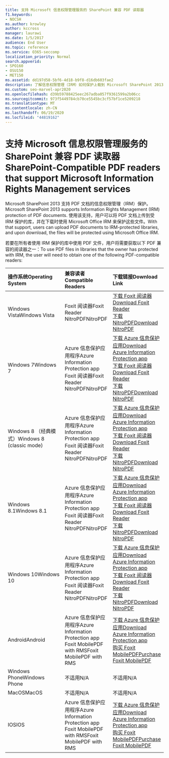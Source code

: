 ```yaml
---
title: 支持 Microsoft 信息权限管理服务的 SharePoint 兼容 PDF 读取器
f1.keywords:
- NOCSH
ms.author: krowley
author: kccross
manager: laurawi
ms.date: 1/5/2017
audience: End User
ms.topic: reference
ms.service: O365-seccomp
localization_priority: Normal
search.appverid:
- SPO160
- OSU150
- MET150
ms.assetid: dd197d58-5bf6-4d18-b9f8-d16db603fae2
description: 了解信息权限管理（IRM）如何保护上载到 Microsoft SharePoint 2013 中的受 IRM 保护的库并从中下载的 PDF 文档。
ms.custom: seo-marvel-apr2020
ms.openlocfilehash: d39b59788425eec267adba057f9361599a2b06cc
ms.sourcegitcommit: 973f5449784cb70ce5545bc3cf57bf1ce5209218
ms.translationtype: MT
ms.contentlocale: zh-CN
ms.lasthandoff: 06/19/2020
ms.locfileid: "44819162"
---
```

# <a name="sharepoint-compatible-pdf-readers-that-support-microsoft-information-rights-management-services"></a><span data-ttu-id="e1674-103">支持 Microsoft 信息权限管理服务的 SharePoint 兼容 PDF 读取器</span><span class="sxs-lookup"><span data-stu-id="e1674-103">SharePoint-Compatible PDF readers that support Microsoft Information Rights Management services</span></span>

<span data-ttu-id="e1674-104">Microsoft SharePoint 2013 支持 PDF 文档的信息权限管理（IRM）保护。</span><span class="sxs-lookup"><span data-stu-id="e1674-104">Microsoft SharePoint 2013 supports Information Rights Management (IRM) protection of PDF documents.</span></span> <span data-ttu-id="e1674-105">使用该支持，用户可以将 PDF 文档上传到受 IRM 保护的库，并在下载时使用 Microsoft Office IRM 来保护这些文件。</span><span class="sxs-lookup"><span data-stu-id="e1674-105">With that support, users can upload PDF documents to IRM-protected libraries, and upon download, the files will be protected using Microsoft Office IRM.</span></span>
  
<span data-ttu-id="e1674-106">若要在所有者使用 IRM 保护的库中使用 PDF 文件，用户将需要获取以下 PDF 兼容的阅读器之一：</span><span class="sxs-lookup"><span data-stu-id="e1674-106">To use PDF files in libraries that the owner has protected with IRM, the user will need to obtain one of the following PDF-compatible readers:</span></span>
  
|<span data-ttu-id="e1674-107">**操作系统**</span><span class="sxs-lookup"><span data-stu-id="e1674-107">**Operating System**</span></span>|<span data-ttu-id="e1674-108">**兼容读者**</span><span class="sxs-lookup"><span data-stu-id="e1674-108">**Compatible Readers**</span></span>|<span data-ttu-id="e1674-109">**下载链接**</span><span class="sxs-lookup"><span data-stu-id="e1674-109">**Download Link**</span></span>|
|:-----|:-----|:-----|
|<span data-ttu-id="e1674-110">Windows Vista</span><span class="sxs-lookup"><span data-stu-id="e1674-110">Windows Vista</span></span>  <br/> |<span data-ttu-id="e1674-111">Foxit 阅读器</span><span class="sxs-lookup"><span data-stu-id="e1674-111">Foxit Reader</span></span>  <br/> <span data-ttu-id="e1674-112">NitroPDF</span><span class="sxs-lookup"><span data-stu-id="e1674-112">NitroPDF</span></span>  <br/> |[<span data-ttu-id="e1674-113">下载 Foxit 阅读器</span><span class="sxs-lookup"><span data-stu-id="e1674-113">Download Foxit Reader</span></span>](https://go.microsoft.com/fwlink/?linkid=253210) <br/> [<span data-ttu-id="e1674-114">下载 NitroPDF</span><span class="sxs-lookup"><span data-stu-id="e1674-114">Download NitroPDF</span></span>](https://www.gonitro.com/pdf-reader) <br/> |
|<span data-ttu-id="e1674-115">Windows 7</span><span class="sxs-lookup"><span data-stu-id="e1674-115">Windows 7</span></span>  <br/> |<span data-ttu-id="e1674-116">Azure 信息保护应用程序</span><span class="sxs-lookup"><span data-stu-id="e1674-116">Azure Information Protection app</span></span>  <br/> <span data-ttu-id="e1674-117">Foxit 阅读器</span><span class="sxs-lookup"><span data-stu-id="e1674-117">Foxit Reader</span></span>  <br/> <span data-ttu-id="e1674-118">NitroPDF</span><span class="sxs-lookup"><span data-stu-id="e1674-118">NitroPDF</span></span>  <br/> |[<span data-ttu-id="e1674-119">下载 Azure 信息保护应用</span><span class="sxs-lookup"><span data-stu-id="e1674-119">Download Azure Information Protection app</span></span>](https://go.microsoft.com/fwlink/?linkid=837797) <br/> [<span data-ttu-id="e1674-120">下载 Foxit 阅读器</span><span class="sxs-lookup"><span data-stu-id="e1674-120">Download Foxit Reader</span></span>](https://go.microsoft.com/fwlink/?linkid=253210) <br/> [<span data-ttu-id="e1674-121">下载 NitroPDF</span><span class="sxs-lookup"><span data-stu-id="e1674-121">Download NitroPDF</span></span>](https://www.gonitro.com/pdf-reader) <br/> |
|<span data-ttu-id="e1674-122">Windows 8 （经典模式）</span><span class="sxs-lookup"><span data-stu-id="e1674-122">Windows 8 (classic mode)</span></span>  <br/> |<span data-ttu-id="e1674-123">Azure 信息保护应用程序</span><span class="sxs-lookup"><span data-stu-id="e1674-123">Azure Information Protection app</span></span>  <br/> <span data-ttu-id="e1674-124">Foxit 阅读器</span><span class="sxs-lookup"><span data-stu-id="e1674-124">Foxit Reader</span></span>  <br/> <span data-ttu-id="e1674-125">NitroPDF</span><span class="sxs-lookup"><span data-stu-id="e1674-125">NitroPDF</span></span>  <br/> |[<span data-ttu-id="e1674-126">下载 Azure 信息保护应用</span><span class="sxs-lookup"><span data-stu-id="e1674-126">Download Azure Information Protection app</span></span>](https://go.microsoft.com/fwlink/?linkid=837797) <br/> [<span data-ttu-id="e1674-127">下载 Foxit 阅读器</span><span class="sxs-lookup"><span data-stu-id="e1674-127">Download Foxit Reader</span></span>](https://go.microsoft.com/fwlink/?linkid=253210) <br/> [<span data-ttu-id="e1674-128">下载 NitroPDF</span><span class="sxs-lookup"><span data-stu-id="e1674-128">Download NitroPDF</span></span>](https://www.gonitro.com/pdf-reader) <br/> |
|<span data-ttu-id="e1674-129">Windows 8.1</span><span class="sxs-lookup"><span data-stu-id="e1674-129">Windows 8.1</span></span>  <br/> |<span data-ttu-id="e1674-130">Azure 信息保护应用程序</span><span class="sxs-lookup"><span data-stu-id="e1674-130">Azure Information Protection app</span></span>  <br/> <span data-ttu-id="e1674-131">Foxit 阅读器</span><span class="sxs-lookup"><span data-stu-id="e1674-131">Foxit Reader</span></span>  <br/> <span data-ttu-id="e1674-132">NitroPDF</span><span class="sxs-lookup"><span data-stu-id="e1674-132">NitroPDF</span></span>  <br/> |[<span data-ttu-id="e1674-133">下载 Azure 信息保护应用</span><span class="sxs-lookup"><span data-stu-id="e1674-133">Download Azure Information Protection app</span></span>](https://go.microsoft.com/fwlink/?linkid=837797) <br/> [<span data-ttu-id="e1674-134">下载 Foxit 阅读器</span><span class="sxs-lookup"><span data-stu-id="e1674-134">Download Foxit Reader</span></span>](https://go.microsoft.com/fwlink/?linkid=253210) <br/> [<span data-ttu-id="e1674-135">下载 NitroPDF</span><span class="sxs-lookup"><span data-stu-id="e1674-135">Download NitroPDF</span></span>](https://www.gonitro.com/pdf-reader) <br/> |
|<span data-ttu-id="e1674-136">Windows 10</span><span class="sxs-lookup"><span data-stu-id="e1674-136">Windows 10</span></span>  <br/> |<span data-ttu-id="e1674-137">Azure 信息保护应用程序</span><span class="sxs-lookup"><span data-stu-id="e1674-137">Azure Information Protection app</span></span>  <br/> <span data-ttu-id="e1674-138">Foxit 阅读器</span><span class="sxs-lookup"><span data-stu-id="e1674-138">Foxit Reader</span></span>  <br/> <span data-ttu-id="e1674-139">NitroPDF</span><span class="sxs-lookup"><span data-stu-id="e1674-139">NitroPDF</span></span>  <br/> |[<span data-ttu-id="e1674-140">下载 Azure 信息保护应用</span><span class="sxs-lookup"><span data-stu-id="e1674-140">Download Azure Information Protection app</span></span>](https://go.microsoft.com/fwlink/?linkid=837797) <br/> [<span data-ttu-id="e1674-141">下载 Foxit 阅读器</span><span class="sxs-lookup"><span data-stu-id="e1674-141">Download Foxit Reader</span></span>](https://go.microsoft.com/fwlink/?linkid=253210) <br/> [<span data-ttu-id="e1674-142">下载 NitroPDF</span><span class="sxs-lookup"><span data-stu-id="e1674-142">Download NitroPDF</span></span>](https://www.gonitro.com/pdf-reader) <br/> |
|<span data-ttu-id="e1674-143">Android</span><span class="sxs-lookup"><span data-stu-id="e1674-143">Android</span></span>  <br/> |<span data-ttu-id="e1674-144">Azure 信息保护应用程序</span><span class="sxs-lookup"><span data-stu-id="e1674-144">Azure Information Protection app</span></span>  <br/> <span data-ttu-id="e1674-145">Foxit MobilePDF with RMS</span><span class="sxs-lookup"><span data-stu-id="e1674-145">Foxit MobilePDF with RMS</span></span>  <br/> |[<span data-ttu-id="e1674-146">下载 Azure 信息保护应用</span><span class="sxs-lookup"><span data-stu-id="e1674-146">Download Azure Information Protection app</span></span>](https://go.microsoft.com/fwlink/?linkid=836827) <br/> [<span data-ttu-id="e1674-147">购买 Foxit MobilePDF</span><span class="sxs-lookup"><span data-stu-id="e1674-147">Purchase Foxit MobilePDF</span></span>](https://play.google.com/store/apps/details?id=com.foxit.mobile.pdf.lite) <br/> |
|<span data-ttu-id="e1674-148">Windows Phone</span><span class="sxs-lookup"><span data-stu-id="e1674-148">Windows Phone</span></span>  <br/> |<span data-ttu-id="e1674-149">不适用</span><span class="sxs-lookup"><span data-stu-id="e1674-149">N/A</span></span>  <br/> |<span data-ttu-id="e1674-150">不适用</span><span class="sxs-lookup"><span data-stu-id="e1674-150">N/A</span></span>  <br/> |
|<span data-ttu-id="e1674-151">MacOS</span><span class="sxs-lookup"><span data-stu-id="e1674-151">MacOS</span></span>  <br/> |<span data-ttu-id="e1674-152">不适用</span><span class="sxs-lookup"><span data-stu-id="e1674-152">N/A</span></span>  <br/> |<span data-ttu-id="e1674-153">不适用</span><span class="sxs-lookup"><span data-stu-id="e1674-153">N/A</span></span>  <br/> |
|<span data-ttu-id="e1674-154">IOS</span><span class="sxs-lookup"><span data-stu-id="e1674-154">IOS</span></span>  <br/> |<span data-ttu-id="e1674-155">Azure 信息保护应用程序</span><span class="sxs-lookup"><span data-stu-id="e1674-155">Azure Information Protection app</span></span>  <br/> <span data-ttu-id="e1674-156">Foxit MobilePDF with RMS</span><span class="sxs-lookup"><span data-stu-id="e1674-156">Foxit MobilePDF with RMS</span></span>  <br/> |[<span data-ttu-id="e1674-157">下载 Azure 信息保护应用</span><span class="sxs-lookup"><span data-stu-id="e1674-157">Download Azure Information Protection app</span></span>](https://go.microsoft.com/fwlink/?linkid=836828) <br/> [<span data-ttu-id="e1674-158">购买 Foxit MobilePDF</span><span class="sxs-lookup"><span data-stu-id="e1674-158">Purchase Foxit MobilePDF</span></span>](https://play.google.com/store/apps/details?id=com.foxit.mobile.pdf.lite) <br/> |
   

